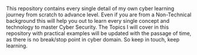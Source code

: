 This repository contains every single detail of my own cyber learning journey from scratch to advance level.
Even if you are from a Non-Technical background this will help you out to learn every single concept and technology to master Cyber Security.
The Topics I will cover in this repository with practical examples will be updated with the passage of time, as there is no break/stop point in cyber domain. So keep in touch, keep learning.
